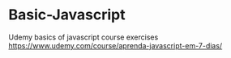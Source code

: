 # Basic-Javascript
Udemy basics of javascript course exercises https://www.udemy.com/course/aprenda-javascript-em-7-dias/
